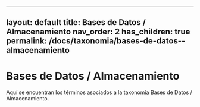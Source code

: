 
---
layout: default
title: Bases de Datos / Almacenamiento
nav_order: 2
has_children: true
permalink: /docs/taxonomia/bases-de-datos--almacenamiento
---

# Bases de Datos / Almacenamiento

Aquí se encuentran los términos asociados a la taxonomía Bases de Datos / Almacenamiento.
